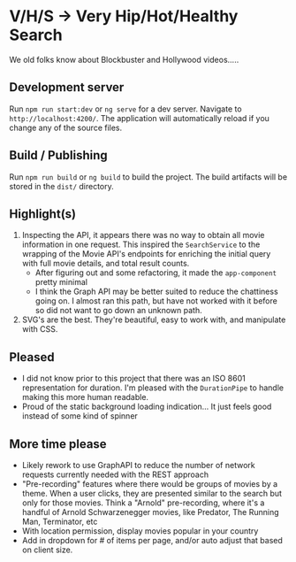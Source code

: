 # V/H/S -> Very Hip/Hot/Healthy Search

We old folks know about Blockbuster and Hollywood videos.....

## Development server

Run `npm run start:dev` or `ng serve` for a dev server. Navigate to `http://localhost:4200/`. The application will automatically reload if you change any of the source files.

## Build / Publishing

Run `npm run build` or `ng build` to build the project. The build artifacts will be stored in the `dist/` directory.


## Highlight(s)
1. Inspecting the API, it appears there was no way to obtain all movie information in one request. This inspired the `SearchService` to the wrapping of the Movie API's endpoints for enriching the initial query with full movie details, and total result counts.
    - After figuring out and some refactoring, it made the `app-component` pretty minimal
    - I think the Graph API may be better suited to reduce the chattiness going on. I almost ran this path, but have not worked with it before so did not want to go down an unknown path.
2. SVG's are the best. They're beautiful, easy to work with, and manipulate with CSS.


## Pleased
- I did not know prior to this project that there was an ISO 8601 representation for duration. I'm pleased with the `DurationPipe` to handle making this more human readable. 
- Proud of the static background loading indication... It just feels good instead of some kind of spinner

## More time please
- Likely rework to use GraphAPI to reduce the number of network requests currently needed with the REST approach
- "Pre-recording" features where there would be groups of movies by a theme. When a user clicks, they are presented similar to the search but only for those movies. Think a "Arnold" pre-recording, where it's a handful of Arnold Schwarzenegger movies, like Predator, The Running Man, Terminator, etc
- With location permission, display movies popular in your country
- Add in dropdown for # of items per page, and/or auto adjust that based on client size.
